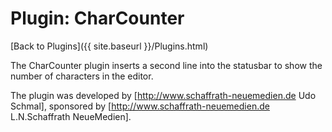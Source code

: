 # Plugin: CharCounter

[Back to Plugins]({{ site.baseurl }}/Plugins.html)

The CharCounter plugin inserts a second line into the statusbar to show the number of characters in the editor.

The plugin was developed by [http://www.schaffrath-neuemedien.de Udo Schmal], sponsored by [http://www.schaffrath-neuemedien.de L.N.Schaffrath NeueMedien].
